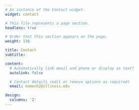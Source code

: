 ```yaml
---
# An instance of the Contact widget.
widget: contact

# This file represents a page section.
headless: true

# Order that this section appears on the page.
weight: 130

title: Contact
subtitle:

content:
  # Automatically link email and phone or display as text?
  autolink: false

  # Contact details (edit or remove options as required)
  email: enmech2@illinois.edu

design:
  columns: '2'
---
```


